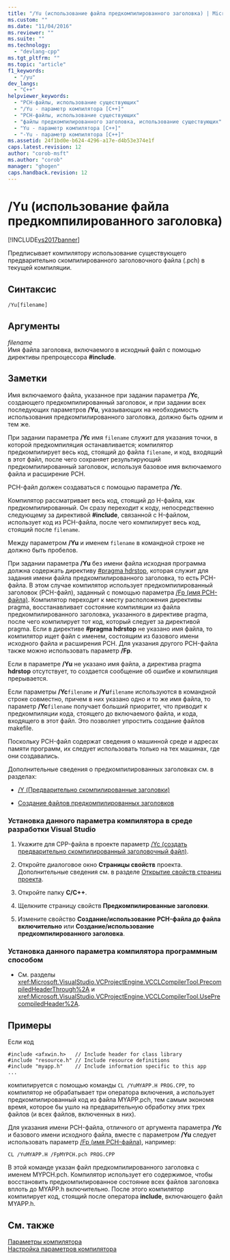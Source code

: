 ```yaml
---
title: "/Yu (использование файла предкомпилированного заголовка) | Microsoft Docs"
ms.custom: ""
ms.date: "11/04/2016"
ms.reviewer: ""
ms.suite: ""
ms.technology: 
  - "devlang-cpp"
ms.tgt_pltfrm: ""
ms.topic: "article"
f1_keywords: 
  - "/yu"
dev_langs: 
  - "C++"
helpviewer_keywords: 
  - "PCH-файлы, использование существующих"
  - "/Yu - параметр компилятора [C++]"
  - "PCH-файлы, использование существующих"
  - "файлы предкомпилированного заголовка, использование существующих"
  - "Yu - параметр компилятора [C++]"
  - "-Yu - параметр компилятора [C++]"
ms.assetid: 24f1bd0e-b624-4296-a17e-d4b53e374e1f
caps.latest.revision: 12
author: "corob-msft"
ms.author: "corob"
manager: "ghogen"
caps.handback.revision: 12
---
```

# /Yu (использование файла предкомпилированного заголовка)
[!INCLUDE[vs2017banner](../../assembler/inline/includes/vs2017banner.md)]

Предписывает компилятору использование существующего предварительно скомпилированного заголовочного файла \(.pch\) в текущей компиляции.  
  
## Синтаксис  
  
```  
/Yu[filename]  
```  
  
## Аргументы  
 *filename*  
 Имя файла заголовка, включаемого в исходный файл с помощью директивы препроцессора **\#include**.  
  
## Заметки  
 Имя включаемого файла, указанное при задании параметра **\/Yc**, создающего предкомпилированный заголовок, и при задании всех последующих параметров **\/Yu**, указывающих на необходимость использования предкомпилированного заголовка, должно быть одним и тем же.  
  
 При задании параметра **\/Yc** имя `filename` служит для указания точки, в которой предкомпиляция останавливается; компилятор предкомпилирует весь код, стоящий до файла `filename`, и код, входящий в этот файл, после чего сохраняет результирующий предкомпилированный заголовок, используя базовое имя включаемого файла и расширение PCH.  
  
 PCH\-файл должен создаваться с помощью параметра **\/Yc**.  
  
 Компилятор рассматривает весь код, стоящий до H\-файла, как предкомпилированный.  Он сразу переходит к коду, непосредственно следующему за директивой **\#include**, связанной с H\-файлом, использует код из PCH\-файла, после чего компилирует весь код, стоящий после `filename`.  
  
 Между параметром **\/Yu** и именем `filename` в командной строке не должно быть пробелов.  
  
 При задании параметра **\/Yu** без имени файла исходная программа должна содержать директиву [\#pragma hdrstop](../../preprocessor/hdrstop.md), которая служит для задания имени файла предкомпилированного заголовка, то есть PCH\-файла.  В этом случае компилятор использует предкомпилированный заголовок \(PCH\-файл\), заданный с помощью параметра [\/Fp \(имя PCH\-файла\)](../Topic/-Fp%20\(Name%20.Pch%20File\).md).  Компилятор переходит к месту расположения директивы pragma, восстанавливает состояние компиляции из файла предкомпилированного заголовка, указанного в директиве pragma, после чего компилирует тот код, который следует за директивой pragma.  Если в директиве **\#pragma hdrstop** не указано имя файла, то компилятор ищет файл с именем, состоящим из базового имени исходного файла и расширения PCH.  Для указания другого PCH\-файла также можно использовать параметр **\/Fp**.  
  
 Если в параметре **\/Yu** не указано имя файла, а директива pragma **hdrstop** отсутствует, то создается сообщение об ошибке и компиляция прерывается.  
  
 Если параметры **\/Yc**`filename` и **\/Yu**`filename` используются в командной строке совместно, причем в них указано одно и то же имя файла, то параметр **\/Yc**`filename` получает больший приоритет, что приводит к предкомпиляции кода, стоящего до включаемого файла, и кода, входящего в этот файл.  Это позволяет упростить создание файлов makefile.  
  
 Поскольку PCH\-файл содержат сведения о машинной среде и адресах памяти программ, их следует использовать только на тех машинах, где они создавались.  
  
 Дополнительные сведения о предкомпилированных заголовках см. в разделах:  
  
-   [\/Y \(Предварительно скомпилированные заголовки\)](../../build/reference/y-precompiled-headers.md)  
  
-   [Создание файлов предкомпилированных заголовков](../../build/reference/creating-precompiled-header-files.md)  
  
### Установка данного параметра компилятора в среде разработки Visual Studio  
  
1.  Укажите для CPP\-файла в проекте параметр [\/Yc \(создать предварительно скомпилированный заголовочный файл\)](../../build/reference/yc-create-precompiled-header-file.md).  
  
2.  Откройте диалоговое окно **Страницы свойств** проекта.  Дополнительные сведения см. в разделе [Открытие свойств страниц проекта](../../misc/how-to-open-project-property-pages.md).  
  
3.  Откройте папку **C\/C\+\+**.  
  
4.  Щелкните страницу свойств **Предкомпилированные заголовки**.  
  
5.  Измените свойство **Создание\/использование PCH\-файла до файла включительно** или **Создание\/использование предкомпилированного заголовка**.  
  
### Установка данного параметра компилятора программным способом  
  
-   См. разделы <xref:Microsoft.VisualStudio.VCProjectEngine.VCCLCompilerTool.PrecompiledHeaderThrough%2A> и <xref:Microsoft.VisualStudio.VCProjectEngine.VCCLCompilerTool.UsePrecompiledHeader%2A>.  
  
## Примеры  
 Если код  
  
```  
#include <afxwin.h>   // Include header for class library  
#include "resource.h" // Include resource definitions  
#include "myapp.h"    // Include information specific to this app  
...  
```  
  
 компилируется с помощью команды `CL /YuMYAPP.H PROG.CPP`, то компилятор не обрабатывает три оператора включения, а использует предкомпилированный код из файла MYAPP.pch, тем самым экономя время, которое бы ушло на предварительную обработку этих трех файлов \(и всех файлов, включенных в них\).  
  
 Для указания имени PCH\-файла, отличного от аргумента параметра **\/Yc** и базового имени исходного файла, вместе с параметром **\/Yu** следует использовать параметр [\/Fp \(имя PCH\-файла\)](../Topic/-Fp%20\(Name%20.Pch%20File\).md), например:  
  
```  
CL /YuMYAPP.H /FpMYPCH.pch PROG.CPP  
```  
  
 В этой команде указан файл предкомпилированного заголовка с именем MYPCH.pch.  Компилятор использует его содержимое, чтобы восстановить предкомпилированное состояние всех файлов заголовка вплоть до MYAPP.h включительно.  После этого компилятор компилирует код, стоящий после оператора **include**, включающего файл MYAPP.h.  
  
## См. также  
 [Параметры компилятора](../../build/reference/compiler-options.md)   
 [Настройка параметров компилятора](../Topic/Setting%20Compiler%20Options.md)